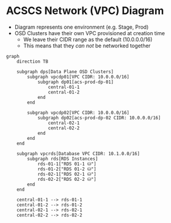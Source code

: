 # ACSCS Network (VPC) Diagram

- Diagram represents one environment (e.g. Stage, Prod)
- OSD Clusters have their own VPC provisioned at creation time
  - We leave their CIDR range as the default (10.0.0.0/16)
  - This means that they *can not* be networked together

```mermaid
graph
    direction TB

    subgraph dps[Data Plane OSD Clusters]
        subgraph vpcdp01[VPC CIDR: 10.0.0.0/16]
            subgraph dp01[acs-prod-dp-01]
                central-01-1
                central-01-2
            end
        end

        subgraph vpcdp02[VPC CIDR: 10.0.0.0/16]
            subgraph dp02[acs-prod-dp-02 CIDR: 10.0.0.0/16]
                central-02-1
                central-02-2
            end
        end
    end

    subgraph vpcrds[Database VPC CIDR: 10.1.0.0/16]
        subgraph rds[RDS Instances]
            rds-01-1["RDS 01-1 ⛁"]
            rds-01-2["RDS 01-2 ⛁"]
            rds-02-1["RDS 02-1 ⛁"]
            rds-02-2["RDS 02-2 ⛁"]
        end
    end

    central-01-1 --> rds-01-1
    central-01-2 --> rds-01-2
    central-02-1 --> rds-02-1
    central-02-2 --> rds-02-2
```
